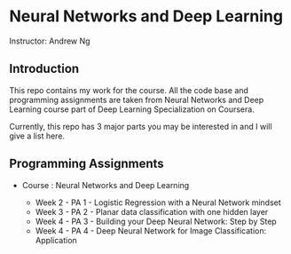 # Neural Networks and Deep Learning

Instructor: Andrew Ng

## Introduction

This repo contains my work for the course. All the code base and programming assignments are taken from Neural Networks and Deep Learning course part of Deep Learning Specialization on Coursera.

Currently, this repo has 3 major parts you may be interested in and I will give a list here.

## Programming Assignments

- Course : Neural Networks and Deep Learning

  - Week 2 - PA 1 - Logistic Regression with a Neural Network mindset
  - Week 3 - PA 2 - Planar data classification with one hidden layer
  - Week 4 - PA 3 - Building your Deep Neural Network: Step by Step
  - Week 4 - PA 4 - Deep Neural Network for Image Classification: Application
